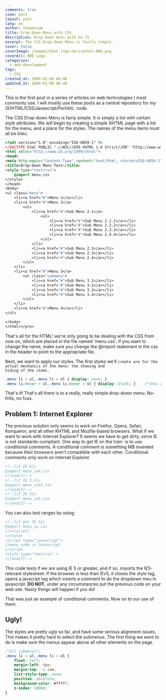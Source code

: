 ```yaml
---
comments: true
view: post
layout: post
lang: en
author: skamansam
title: Drop-Down Menu with CSS
description: Drop-down menu with no JS
excerpt: The CSS Drop-down Menu is fairly simple.
cover: false
coverImage: /images/GSoC-logo-horizontal-800.png
coverAlt: RBE Logo
categories:
  - web-development
tags: 
  - CSS
created_at: 2009-02-09 08:48
updated_at: 2009-02-09 08:48
---
```


This is the first post in a series of articles on web technologies I most
commonly use. I will mostly use these posts as a central repository for my
(X)HTML/CSS/Javascript/Perl/etc. code.

The CSS Drop-down Menu is fairly simple. It is simply a list with certain style
attributes. We will begin by creating a simple XHTML page with a list for the
menu, and a place for the styles. The names of the menu items must all be links.

```html
<?xml version="1.0" encoding="ISO-8859-1" ?>
<!DOCTYPE html PUBLIC "-//W3C//DTD XHTML 1.0 Strict//EN" "http://www.w3.org/TR/xhtml1/DTD/xhtml1-transitional.dtd">
<html xmlns="http://www.w3.org/1999/xhtml">
<head>
<meta http-equiv="Content-Type" content="text/html; charset=ISO-8859-1" />
<title>Drop-Down Menu Test</title>
<style type="text/css">
    @import menu.css
</style>
</head>
<body>
<ul class="menu">
    <li><a href="#">Menu 1</a></li>
    <li><a href="#">Menu 2</a>
        <ul>
            <li><a href="#">Sub Menu 2.1</a>
                <ul>
                    <li><a href="#">Sub Menu 2.1.1</a></li>
                    <li><a href="#">Sub Menu 2.2.2</a></li>
                    <li><a href="#">Sub Menu 2.3.3</a></li>
                    <li><a href="#">Sub Menu 2.4.4</a></li>
                </ul>
            </li>
            <li><a href="#">Sub Menu 2.2</a></li>
            <li><a href="#">Sub Menu 2.3</a></li>
            <li><a href="#">Sub Menu 2.4</a></li>
        </ul>
    </li>
    <li><a href="#">Menu 3</a>
        <ul class="submenu">
            <li><a href="#">Sub Menu 3.1</a></li>
            <li><a href="#">Sub Menu 3.2</a></li>
            <li><a href="#">Sub Menu 3.3</a></li>
            <li><a href="#">Sub Menu 3.4</a></li>
        </ul>
    </li>
    <li><a href="#">Menu 4</a></li>
</ul>

</body>
</html></pre>
```

That's all for the HTML! we're only going to be dealing with the CSS from now
on, which are placed in the file named 'menu.css'. If you want to change the
name, make sure you change the @import statement in the css in the header to
point to the appropriate file.

Next, we want to apply our styles. The first styles we'll <code>create are for
the actual mechanics of the menu: the showing and hiding of the items.</code>

```css
.menu li > ul,.menu li > ol { display: none; }                                /*hide all submenus*/
.menu li:hover > ul,.menu li:hover > ol { display: block; }    /*show all submenus on hover*/
```

That's it! That's all there is to a really, really simple drop-down menu. No-frills, no fuss.

## Problem 1: Internet Explorer

The previous solution only seems to work on Firefox, Opera, Safari, Konqueror,
and all other KHTML and Mozilla-based browsers. What if we want to work with
Internet Explorer? It seems we have to get dirty, since IE is not
standards-compliant. One way to get IE on the train  is to use conditional
comments. A conditional comment is something M$ invented because their browsers
aren't compatible with each other. Conditional comments only work on Internet
Explorer.

```html
<!--[if IE 6]>
@import menu_ie6.css
<![endif]-->
<!--[if IE 5.5]>
@import menu_ie55.css
<![endif]-->
<!--[if IE 5]>
@import menu_ie5.css
<![endif]-->
```

You can also test ranges by using:

```html
<!--[if gte IE 5]>
@import menu_ie.css
<!--[else]>
</style>
<script type="javascript">
//menu code in Javascript
</script
<style type="text/css" >
<![endif]-->
```

This code tests if we are using IE 5 or greater, and if so, imports the IE5-relevant stylesheet. If the browser is less than IEv5, it closes the style tag, opens a javscript
tag which inserts a comment to do the dropdown meu in javascript. <strong>DO NOT</strong>, under any circumstances put the previous code on your web site. Nasty things will happen if you do!

That was just an example of conditional comments. Now on to our use of them.

## Ugly!
The styles are pretty ugly so far, and have some serious alignment issues. This makes it pretty hard to select the submenus. The first thing we want to do is make sure the menus appear above all other elements on the page.

```css
/*all submenus*/
.menu li > ul,.menu li > ol {
    float: left;
    margin-left: 0px;
    margin-top: -1.1em;
    list-style-type: none;
    position: absolute;
    background-color: #fffff;
    z-index: 10000;
}
```
